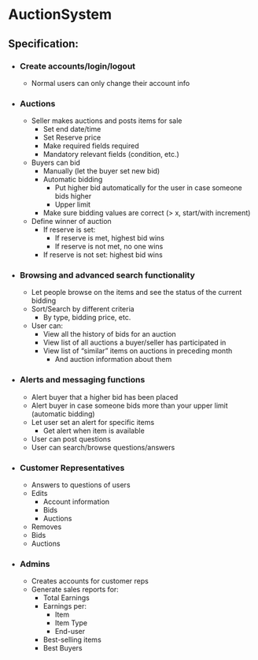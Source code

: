 # AuctionSystem
## Specification:
- ### Create accounts/login/logout
    -  Normal users can only change their account info
- ### Auctions
    - Seller makes auctions and posts items for sale
        -  Set end date/time
        -  Set Reserve price
        -  Make required fields required
        -  Mandatory relevant fields (condition, etc.)
    -  Buyers can bid
        -  Manually (let the buyer set new bid)
        -  Automatic bidding
            -  Put higher bid automatically for the user in case someone bids higher
            -  Upper limit
        -  Make sure bidding values are correct (> x, start/with increment)
    -  Define winner of auction
        -  If reserve is set:
            -  If reserve is met, highest bid wins
            -  If reserve is not met, no one wins
        - If reserve is not set: highest bid wins
- ### Browsing and advanced search functionality
    -  Let people browse on the items and see the status of the current bidding
    -  Sort/Search by different criteria
        -  By type, bidding price, etc.
    -  User can:
        -  View all the history of bids for an auction
        -  View list of all auctions a buyer/seller has participated in 
        -  View list of “similar” items on auctions in preceding month
            -  And auction information about them
-  ### Alerts and messaging functions
    -  Alert buyer that a higher bid has been placed
    -  Alert buyer in case someone bids more than your upper limit (automatic bidding)
    -  Let user set an alert for specific items
        -  Get alert when item is available
    -  User can post questions
    -  User can search/browse questions/answers
-  ### Customer Representatives
    -  Answers to questions of users
    -  Edits
        -  Account information
        -  Bids
        -  Auctions
    -  Removes
    -  Bids
    -  Auctions
-  ### Admins
    -  Creates accounts for customer reps
    -  Generate sales reports for:
        -  Total Earnings
        -  Earnings per:
            -  Item
            -  Item Type
            -  End-user
        -  Best-selling items
        -  Best Buyers
